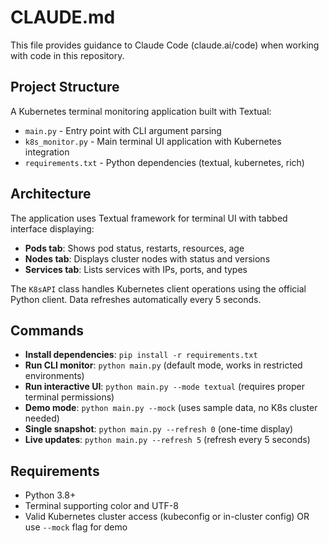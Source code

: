 # CLAUDE.md

This file provides guidance to Claude Code (claude.ai/code) when working with code in this repository.

## Project Structure

A Kubernetes terminal monitoring application built with Textual:

- `main.py` - Entry point with CLI argument parsing
- `k8s_monitor.py` - Main terminal UI application with Kubernetes integration
- `requirements.txt` - Python dependencies (textual, kubernetes, rich)

## Architecture

The application uses Textual framework for terminal UI with tabbed interface displaying:
- **Pods tab**: Shows pod status, restarts, resources, age
- **Nodes tab**: Displays cluster nodes with status and versions  
- **Services tab**: Lists services with IPs, ports, and types

The `K8sAPI` class handles Kubernetes client operations using the official Python client. Data refreshes automatically every 5 seconds.

## Commands

- **Install dependencies**: `pip install -r requirements.txt`
- **Run CLI monitor**: `python main.py` (default mode, works in restricted environments)
- **Run interactive UI**: `python main.py --mode textual` (requires proper terminal permissions)
- **Demo mode**: `python main.py --mock` (uses sample data, no K8s cluster needed)
- **Single snapshot**: `python main.py --refresh 0` (one-time display)
- **Live updates**: `python main.py --refresh 5` (refresh every 5 seconds)

## Requirements

- Python 3.8+
- Terminal supporting color and UTF-8
- Valid Kubernetes cluster access (kubeconfig or in-cluster config) OR use `--mock` flag for demo